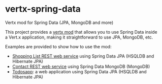 vertx-spring-data
=================

Vertx mod for Spring Data (JPA, MongoDB and more)



This project provides a [vertx mod](https://github.com/relai/vertx-spring-data/tree/master/mod-spring-data) that allows you to use Spring Data inside a 
Vert.x application, making it straightforward to use JPA, MongoDB, etc.

Examples are provided to show how to use the mod:
* [Shopping List REST web service](https://github.com/relai/vertx-spring-data/tree/master/mod-spring-data) using Spring Data JPA (HSQLDB and Hibernate JPA)
* [Contact REST web service](https://github.com/relai/vertx-spring-data/tree/master/example-rest-on-mongodb) using Spring Data MongoDB (MongoDB)
* [Todosapp](https://github.com/relai/vertx-spring-data/tree/master/example-webapp-todosapp): a web application using Spring Data JPA (HSQLDB and Hibernate JPA)
